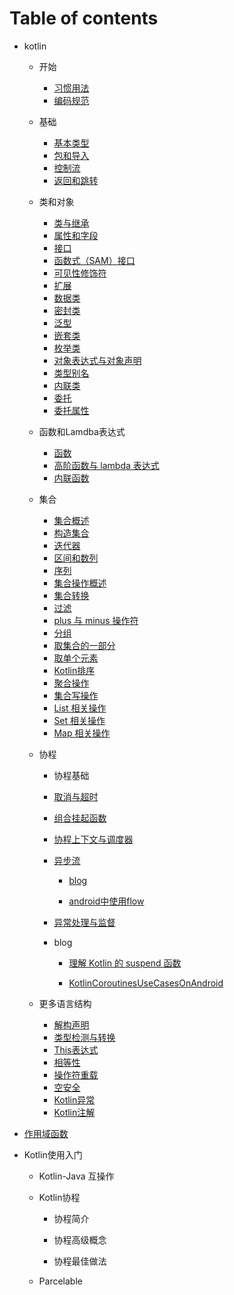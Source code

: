 # Table of contents

* kotlin
  
  * 开始
    
    * [习惯用法](习惯用法.md)
    * [编码规范](编码规范.md)
  
  * 基础
    
    + [基本类型](基本类型.md)
    + [包和导入](包和导入.md)
    + [控制流](控制流.md)
    + [返回和跳转](返回和跳转.md)
  
  * 类和对象
    
    + [类与继承](类与继承.md)
    + [属性和字段](属性和字段.md)
    + [接口](接口.md)
    + [函数式（SAM）接口](函数式（SAM）接口.md)
    + [可见性修饰符](可见性修饰符.md)
    + [扩展](扩展.md)
    + [数据类](数据类.md)
    + [密封类](密封类.md)
    + [泛型](泛型.md)
    + [嵌套类](嵌套类.md)
    + [枚举类](枚举类.md)
    + [对象表达式与对象声明](对象表达式与对象声明.md)
    + [类型别名](类型别名.md)
    + [内联类](内联类.md)
    + [委托](委托.md)
    + [委托属性](委托属性.md)
  
  * 函数和Lamdba表达式
    
    + [函数](函数.md)
    + [高阶函数与 lambda 表达式](高阶函数与lambda表达式.md)
    + [内联函数](内联函数.md)
  
  * 集合
    
    * [集合概述](集合概述.md)
    * [构造集合](构造集合.md)
    * [迭代器](迭代器.md)
    * [区间和数列](区间和数列.md)
    * [序列](序列.md)
    * [集合操作概述](集合操作概述.md)
    * [集合转换](集合转换.md)
    * [过滤](过滤.md)
    * [plus 与 minus 操作符](plus与minus操作符.md)
    * [分组](分组.md)
    * [取集合的一部分](取集合的一部分.md)
    * [取单个元素](取单个元素.md)
    * [Kotlin排序](Kotlin排序.md)
    * [聚合操作](集合聚合操作.md)
    * [集合写操作](集合写操作.md)
    * [List 相关操作](List相关操作.md)
    * [Set 相关操作](Set相关操作.md)
    * [Map 相关操作](Map相关操作.md)
  
  * 协程
    
    * 协程基础
    
    * [取消与超时](取消与超时.md)
    
    * [组合挂起函数](组合挂起函数.md)
    
    * [协程上下文与调度器](协程上下文与调度器.md)
    
    * [异步流](异步流.md)
      
      * [blog](异步流Blog.md)
      
      * [android中使用flow](android中使用flow.md)
    
    * [异常处理与监督](异常处理与监督.md)
    
    * blog
      
      * [理解 Kotlin 的 suspend 函数](理解Kotlin的suspend函数.md)
      
      * [KotlinCoroutinesUseCasesOnAndroid](KotlinCoroutinesUseCasesOnAndroid.md)
  
  * 更多语言结构
    
    * [解构声明](解构声明.md)
    * [类型检测与转换](类型检测与转换.md)
    * [This表达式](This表达式.md)
    * [相等性](相等性.md)
    * [操作符重载](操作符重载.md)
    * [空安全](空安全.md)
    * [Kotlin异常](Kotlin异常.md)
    * [Kotlin注解](Kotlin注解.md)

* [作用域函数](作用域函数.md)

* Kotlin使用入门
  
  * Kotlin-Java 互操作
  
  * Kotlin协程
    
    + 协程简介
    * 协程高级概念
    
    * 协程最佳做法
  
  * Parcelable